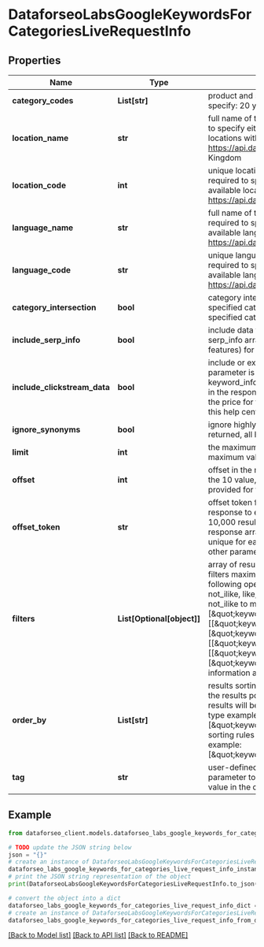 # DataforseoLabsGoogleKeywordsForCategoriesLiveRequestInfo


## Properties

Name | Type | Description | Notes
------------ | ------------- | ------------- | -------------
**category_codes** | **List[str]** | product and service categories required field The maximum number of categories you can specify: 20 you can download the full list of possible categories | [optional] 
**location_name** | **str** | full name of the location required field if you don’t specify location_code Note: it is required to specify either location_name or location_code you can receive the list of available locations with their location_name by making a separate request to the https://api.dataforseo.com/v3/dataforseo_labs/locations_and_languages example: United Kingdom | [optional] 
**location_code** | **int** | unique location identifier required field if you don’t specify location_name Note: it is required to specify either location_name or location_code you can receive the list of available locations with their location_code by making a separate request to the https://api.dataforseo.com/v3/dataforseo_labs/locations_and_languages example: 2840 | [optional] 
**language_name** | **str** | full name of the language required field if you don’t specify language_code Note: it is required to specify either language_name or language_code you can receive the list of available languages with their language_name by making a separate request to the https://api.dataforseo.com/v3/dataforseo_labs/locations_and_languages example: English | [optional] 
**language_code** | **str** | unique language identifier required field if you don’t specify language_name Note: it is required to specify either language_name or language_code you can receive the list of available languages with their language_code by making a separate request to the https://api.dataforseo.com/v3/dataforseo_labs/locations_and_languages example: en | [optional] 
**category_intersection** | **bool** | category intersections optional field if set to true, you will get keywords featured in all specified categories; if set to false, you will keywords that are specified in any of the specified categories; default value: true | [optional] 
**include_serp_info** | **bool** | include data from SERP for each keyword optional field if set to true, we will return a serp_info array containing SERP data (number of search results, relevant URL, and SERP features) for every keyword in the response default value: false | [optional] 
**include_clickstream_data** | **bool** | include or exclude data from clickstream-based metrics in the result optional field if the parameter is set to true, you will receive clickstream_keyword_info, keyword_info_normalized_with_clickstream, and keyword_info_normalized_with_bing fields in the response default value: false with this parameter enabled, you will be charged double the price for the request learn more about how clickstream-based metrics are calculated in this help center article | [optional] 
**ignore_synonyms** | **bool** | ignore highly similar keywords optional field if set to true only core keywords will be returned, all highly similar keywords will be excluded; default value: false | [optional] 
**limit** | **int** | the maximum number of keywords in the results array optional field default value: 100 maximum value: 1000 | [optional] 
**offset** | **int** | offset in the results array of returned keywords optional field default value: 0 if you specify the 10 value, the first ten keywords in the results array will be omitted and the data will be provided for the successive keywords | [optional] 
**offset_token** | **str** | offset token for subsequent requests optional field provided in the identical filed of the response to each request; use this parameter to avoid timeouts while trying to obtain over 10,000 results in a single request; by specifying the unique offset_token value from the response array, you will get the subsequent results of the initial task; offset_token values are unique for each subsequent task Note: if the offset_token is specified in the request, all other parameters except limit will not be taken into account when processing a task. | [optional] 
**filters** | **List[Optional[object]]** | array of results filtering parameters optional field you can add several filters at once (8 filters maximum) you should set a logical operator and, or between the conditions the following operators are supported: regex, not_regex, &lt;, &lt;&#x3D;, &gt;, &gt;&#x3D;, &#x3D;, &lt;&gt;, in, not_in, ilike, not_ilike, like, not_like you can use the % operator with like and not_like,as well as ilike, not_ilike to match any string of zero or more characters example: [\&quot;keyword_info.search_volume\&quot;,\&quot;&gt;\&quot;,0] [[\&quot;keyword_info.search_volume\&quot;,\&quot;in\&quot;,[0,1000]], \&quot;and\&quot;, [\&quot;keyword_info.competition_level\&quot;,\&quot;&#x3D;\&quot;,\&quot;LOW\&quot;]] [[\&quot;keyword_info.search_volume\&quot;,\&quot;&gt;\&quot;,100], \&quot;and\&quot;, [[\&quot;keyword_info.cpc\&quot;,\&quot;&lt;\&quot;,0.5], \&quot;or\&quot;, [\&quot;keyword_info.high_top_of_page_bid\&quot;,\&quot;&lt;&#x3D;\&quot;,0.5]]] for more information about filters, please refer to Dataforseo Labs – Filters or this help center guide | [optional] 
**order_by** | **List[str]** | results sorting rules optional field you can use the same values as in the filters array to sort the results possible sorting types: asc – results will be sorted in the ascending order desc – results will be sorted in the descending order you should use a comma to set up a sorting type example: [\&quot;keyword_info.competition,desc\&quot;] default rule: [\&quot;keyword_info.search_volume,desc\&quot;] note that you can set no more than three sorting rules in a single request you should use a comma to separate several sorting rules example: [\&quot;keyword_info.search_volume,desc\&quot;,\&quot;keyword_info.competition,asc\&quot;] | [optional] 
**tag** | **str** | user-defined task identifier optional field the character limit is 255 you can use this parameter to identify the task and match it with the result you will find the specified tag value in the data object of the response | [optional] 

## Example

```python
from dataforseo_client.models.dataforseo_labs_google_keywords_for_categories_live_request_info import DataforseoLabsGoogleKeywordsForCategoriesLiveRequestInfo

# TODO update the JSON string below
json = "{}"
# create an instance of DataforseoLabsGoogleKeywordsForCategoriesLiveRequestInfo from a JSON string
dataforseo_labs_google_keywords_for_categories_live_request_info_instance = DataforseoLabsGoogleKeywordsForCategoriesLiveRequestInfo.from_json(json)
# print the JSON string representation of the object
print(DataforseoLabsGoogleKeywordsForCategoriesLiveRequestInfo.to_json())

# convert the object into a dict
dataforseo_labs_google_keywords_for_categories_live_request_info_dict = dataforseo_labs_google_keywords_for_categories_live_request_info_instance.to_dict()
# create an instance of DataforseoLabsGoogleKeywordsForCategoriesLiveRequestInfo from a dict
dataforseo_labs_google_keywords_for_categories_live_request_info_from_dict = DataforseoLabsGoogleKeywordsForCategoriesLiveRequestInfo.from_dict(dataforseo_labs_google_keywords_for_categories_live_request_info_dict)
```
[[Back to Model list]](../README.md#documentation-for-models) [[Back to API list]](../README.md#documentation-for-api-endpoints) [[Back to README]](../README.md)



